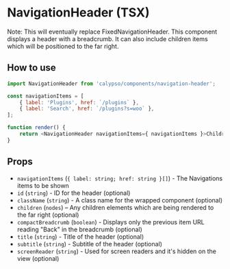 # NavigationHeader (TSX)

Note: This will eventually replace FixedNavigationHeader.
This component displays a header with a breadcrumb.
It can also include children items which will be positioned to the far right.

## How to use

```js
import NavigationHeader from 'calypso/components/navigation-header';

const navigationItems = [
	{ label: 'Plugins', href: `/plugins` },
	{ label: 'Search', href: `/plugins?s=woo` },
];

function render() {
	return <NavigationHeader navigationItems={ navigationItems }>Children Item</NavigationHeader>;
}
```

## Props

- `navigationItems` (`{ label: string; href: string }[]`) - The Navigations items to be shown
- `id` (`string`) - ID for the header (optional)
- `className` (`string`) - A class name for the wrapped component (optional)
- `children` (`nodes`) – Any children elements which are being rendered to the far right (optional)
- `compactBreadcrumb` (`boolean`) - Displays only the previous item URL reading "Back" in the breadcrumb (optional)
- `title` (`string`) - Title of the header (optional)
- `subtitle` (`string`) - Subtitle of the header (optional)
- `screenReader` (`string`) - Used for screen readers and it's hidden on the view (optional)
